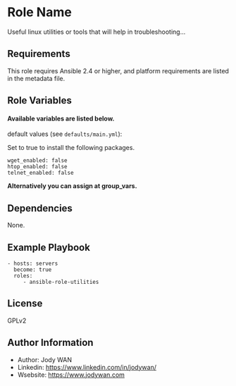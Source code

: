 Role Name
=========

Useful linux utilities or tools that will help in troubleshooting...

Requirements
------------

This role requires Ansible 2.4 or higher, and platform requirements are listed in the metadata file.

Role Variables
--------------

#### Available variables are listed below.

default values (see `defaults/main.yml`):

Set to true to install the following packages.
```
wget_enabled: false
htop_enabled: false
telnet_enabled: false
```

**Alternatively you can assign at group_vars.**

Dependencies
------------

None.

Example Playbook
----------------
```
- hosts: servers
  become: true
  roles:
     - ansible-role-utilities
```

License
-------

GPLv2

Author Information
------------------

* Author: Jody WAN
* Linkedin: https://www.linkedin.com/in/jodywan/
* Wsebsite: https://www.jodywan.com
